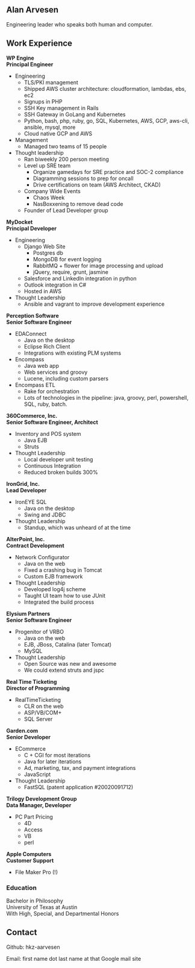## Alan Arvesen

Engineering leader who speaks both human and computer.

## Work Experience

**WP Engine**\
**Principal Engineer**

- Engineering
  - TLS/PKI management
  - Shipped AWS cluster architecture: cloudformation, lambdas, ebs, ec2
  - Signups in PHP
  - SSH Key management in Rails
  - SSH Gateway in GoLang and Kubernetes
  - Python, bash, php, ruby, go, SQL, Kubernetes, AWS, GCP, aws-cli, ansible, mysql, more
  - Cloud native GCP and AWS
- Management
  - Managed two teams of 15 people
- Thought leadership
  - Ran biweekly 200 person meeting
  - Level up SRE team
    - Organize gamedays for SRE practice and SOC-2 compliance
    - Diagramming sessions to prep for oncall
    - Drive certifications on team (AWS Architect, CKAD)
  - Company Wide Events
    - Chaos Week
    - NasBoxxening to remove dead code
  - Founder of Lead Developer group

**MyDocket**\
**Principal Developer**

- Engineering
  - Django Web Site
    - Postgres db
    - MongoDB for event logging
    - RabbitMQ + flower for image processing and upload
    - jQuery, require, grunt, jasmine
  - Salesforce and LinkedIn integration in python
  - Outlook integration in C#
  - Hosted in AWS
- Thought Leadership
  - Ansible and vagrant to improve development experience
 

**Perception Software**\
**Senior Software Engineer**

- EDAConnect
  - Java on the desktop
  - Eclipse Rich Client
  - Integrations with existing PLM systems
- Encompass
  - Java web app
  - Web services and groovy
  - Lucene, including custom parsers
- Encompass ETL
  - Rake for orchestration
  - Lots of technologies in the pipeline: java, groovy, perl, powershell, SQL, ruby, batch. 
  

**360Commerce, Inc.**\
**Senior Software Engineer, Architect**

- Inventory and POS system
  - Java EJB
  - Struts
- Thought Leadership
  - Local developer unit testing
  - Continuous Integration
  - Reduced broken builds 300%

	
**IronGrid, Inc.**\
**Lead Developer**

- IronEYE SQL
  - Java on the desktop
  - Swing and JDBC
- Thought Leadership
  - Standup, which was unheard of at the time
  

**AlterPoint, Inc.**\
**Contract Development**

- Network Configurator
  - Java on the web
  - Fixed a crashing bug in Tomcat
  - Custom EJB framework
- Thought Leadership
  - Developed log4j scheme
  - Taught UI team how to use JUnit
  - Integrated the build process

**Elysium Partners**\
**Senior Software Engineer**

- Progenitor of VRBO
  - Java on the web
  - EJB, JBoss, Catalina (later Tomcat)
  - MySQL
- Thought Leadership
  - Open Source was new and awesome
  - We could extend struts and jspc

	
**Real Time Ticketing**\
**Director of Programming**

- RealTimeTicketing
  - CLR on the web
  - ASP/VB/COM+
  - SQL Server

**Garden.com**\
**Senior Developer**

- ECommerce
  - C + CGI for most iterations
  - Java for later iterations
  - Ad, marketing, tax, and payment integrations
  - JavaScript
- Thought Leadership
  - FastSQL (patent application #20020091712)

**Trilogy Development Group**\
**Data Manager, Developer**

- PC Part Pricing
  - 4D
  - Access
  - VB
  - perl

**Apple Computers**\
**Customer Support**

- File Maker Pro (!)
### Education

Bachelor in Philosophy\
University of Texas at Austin\
With High, Special, and Departmental Honors


## Contact

Github: hkz-aarvesen

Email: first name dot last name at that Google mail site
